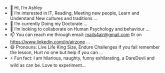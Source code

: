 - 👋 Hi, I’m Ashley
- 👀 I’m interested in IT, Reading, Meeting new people, Learn and Understand New cultures and traditions ...
- 🌱 I’m currently Doing my Doctorate ...
- 💞️ I’m looking to collaborate on Human Psychology and behaviour ...
- 📫 You can reach me through email: mails4air@gmail.com 0r on https://www.linkedin.com/in/airzone ...
- 😄 Pronouns: Live Life King Size, Endure Challenges if you fail remember the lesson, Hurt no one but help if you can ...
- ⚡ Fun fact: I am hilarious, naughty, funny exhilarating, a DareDevil and wild as can be. Love to experiment...

<!---
Mails4air/Mails4air is a ✨ special ✨ repository because its `README.md` (this file) appears on your GitHub profile.
You can click the Preview link to take a look at your changes.
--->
